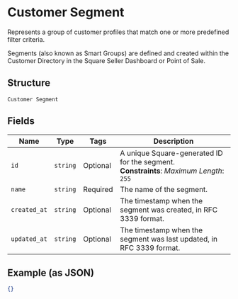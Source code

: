 
# Customer Segment

Represents a group of customer profiles that match one or more predefined filter criteria.

Segments (also known as Smart Groups) are defined and created within the Customer Directory in the
Square Seller Dashboard or Point of Sale.

## Structure

`Customer Segment`

## Fields

| Name | Type | Tags | Description |
|  --- | --- | --- | --- |
| `id` | `string` | Optional | A unique Square-generated ID for the segment.<br>**Constraints**: *Maximum Length*: `255` |
| `name` | `string` | Required | The name of the segment. |
| `created_at` | `string` | Optional | The timestamp when the segment was created, in RFC 3339 format. |
| `updated_at` | `string` | Optional | The timestamp when the segment was last updated, in RFC 3339 format. |

## Example (as JSON)

```json
{}
```

